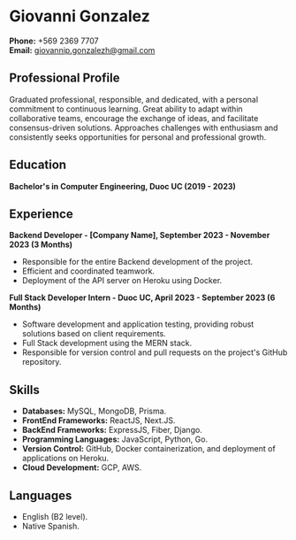# Giovanni Gonzalez
**Phone:** +569 2369 7707  
**Email:** giovannip.gonzalezh@gmail.com  

## Professional Profile
Graduated professional, responsible, and dedicated, with a personal commitment to continuous learning. Great ability to adapt within collaborative teams, encourage the exchange of ideas, and facilitate consensus-driven solutions. Approaches challenges with enthusiasm and consistently seeks opportunities for personal and professional growth.

## Education
**Bachelor's in Computer Engineering, Duoc UC (2019 - 2023)**

## Experience
**Backend Developer - [Company Name], September 2023 - November 2023 (3 Months)**
- Responsible for the entire Backend development of the project.
- Efficient and coordinated teamwork.
- Deployment of the API server on Heroku using Docker.

**Full Stack Developer Intern - Duoc UC, April 2023 - September 2023 (6 Months)**
- Software development and application testing, providing robust solutions based on client requirements.
- Full Stack development using the MERN stack.
- Responsible for version control and pull requests on the project's GitHub repository.

## Skills
- **Databases:** MySQL, MongoDB, Prisma.
- **FrontEnd Frameworks:** ReactJS, Next.JS.
- **BackEnd Frameworks:** ExpressJS, Fiber, Django.
- **Programming Languages:** JavaScript, Python, Go.
- **Version Control:** GitHub, Docker containerization, and deployment of applications on Heroku.
- **Cloud Development:** GCP, AWS.

## Languages
- English (B2 level).
- Native Spanish.



<!--
**GyoGon/GyoGon** is a ✨ _special_ ✨ repository because its `README.md` (this file) appears on your GitHub profile.

Here are some ideas to get you started:

- 🔭 I’m currently working on ...
- 🌱 I’m currently learning ...
- 👯 I’m looking to collaborate on ...
- 🤔 I’m looking for help with ...
- 💬 Ask me about ...
- 📫 How to reach me: ...
- 😄 Pronouns: ...
- ⚡ Fun fact: ...
-->
